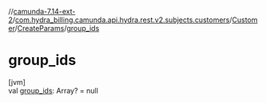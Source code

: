 //[camunda-7.14-ext-2](../../../../index.md)/[com.hydra_billing.camunda.api.hydra.rest.v2.subjects.customers](../../index.md)/[Customer](../index.md)/[CreateParams](index.md)/[group_ids](group_ids.md)

# group_ids

[jvm]\
val [group_ids](group_ids.md): Array<Long>? = null
